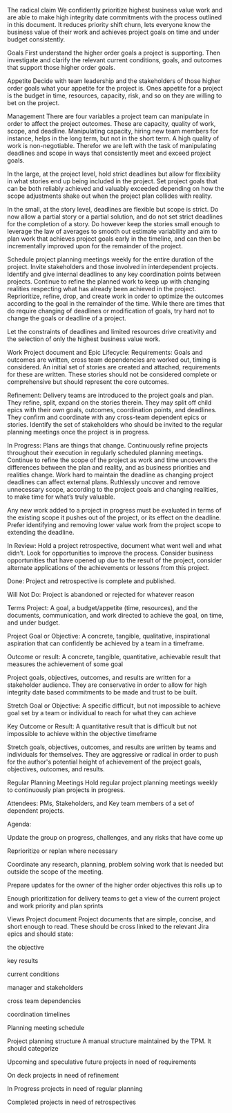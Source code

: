 The radical claim
We confidently prioritize highest business value work and are able to make high integrity date commitments with the process outlined in this document. It reduces priority shift churn, lets everyone know the business value of their work and achieves project goals on time and under budget consistently.

Goals
First understand the higher order goals a project is supporting. Then investigate and clarify the relevant current conditions, goals, and outcomes that support those higher order goals.

Appetite
Decide with team leadership and the stakeholders of those higher order goals what your appetite for the project is. Ones appetite for a project is the budget in time, resources, capacity, risk, and so on they are willing to bet on the project.

Management
There are four variables a project team can manipulate in order to affect the project outcomes. These are capacity, quality of work, scope, and deadline. Manipulating capacity, hiring new team members for instance, helps in the long term, but not in the short term. A high quality of work is non-negotiable. Therefor we are left with the task of manipulating deadlines and scope in ways that consistently meet and exceed project goals.

In the large, at the project level, hold strict deadlines but allow for flexibility in what stories end up being included in the project. Set project goals that can be both reliably achieved and valuably exceeded depending on how the scope adjustments shake out when the project plan collides with reality.

In the small, at the story level, deadlines are flexible but scope is strict. Do now allow a partial story or a partial solution, and do not set strict deadlines for the completion of a story. Do however keep the stories small enough to leverage the law of averages to smooth out estimate variability and aim to plan work that achieves project goals early in the timeline, and can then be incrementally improved upon for the remainder of the project.

Schedule project planning meetings weekly for the entire duration of the project. Invite stakeholders and those involved in interdependent projects. Identify and give internal deadlines to any key coordination points between projects. Continue to refine the planned work to keep up with changing realities respecting what has already been achieved in the project. Reprioritize, refine, drop, and create work in order to optimize the outcomes according to the goal in the remainder of the time. While there are times that do require changing of deadlines or modification of goals, try hard not to change the goals or deadline of a project.

Let the constraints of deadlines and limited resources drive creativity and the selection of only the highest business value work.

Work
Project document and Epic Lifecycle:
Requirements: Goals and outcomes are written, cross team dependencies are worked out, timing is considered. An initial set of stories are created and attached, requirements for these are written. These stories should not be considered complete or comprehensive but should represent the core outcomes.

Refinement: Delivery teams are introduced to the project goals and plan. They refine, split, expand on the stories therein. They may split off child epics with their own goals, outcomes, coordination points, and deadlines. They confirm and coordinate with any cross-team dependent epics or stories. Identify the set of stakeholders who should be invited to the regular planning meetings once the project is in progress.

In Progress: Plans are things that change. Continuously refine projects throughout their execution in regularly scheduled planning meetings. Continue to refine the scope of the project as work and time uncovers the differences between the plan and reality, and as business priorities and realities change. Work hard to maintain the deadline as changing project deadlines can affect external plans. Ruthlessly uncover and remove unnecessary scope, according to the project goals and changing realities, to make time for what’s truly valuable.

Any new work added to a project in progress must be evaluated in terms of the existing scope it pushes out of the project, or its effect on the deadline. Prefer identifying and removing lower value work from the project scope to extending the deadline.

In Review: Hold a project retrospective, document what went well and what didn’t. Look for opportunities to improve the process. Consider business opportunities that have opened up due to the result of the project, consider alternate applications of the achievements or lessons from this project.

Done: Project and retrospective is complete and published.

Will Not Do: Project is abandoned or rejected for whatever reason

Terms
Project: A goal, a budget/appetite (time, resources), and the documents, communication, and work directed to achieve the goal, on time, and under budget.

Project Goal or Objective: A concrete, tangible, qualitative, inspirational aspiration that can confidently be achieved by a team in a timeframe.

Outcome or result: A concrete, tangible, quantitative, achievable result that measures the achievement of some goal

Project goals, objectives, outcomes, and results are written for a stakeholder audience. They are conservative in order to allow for high integrity date based commitments to be made and trust to be built.

Stretch Goal or Objective: A specific difficult, but not impossible to achieve goal set by a team or individual to reach for what they can achieve

Key Outcome or Result: A quantitative result that is difficult but not impossible to achieve within the objective timeframe

Stretch goals, objectives, outcomes, and results are written by teams and individuals for themselves. They are aggressive or radical in order to push for the author's potential height of achievement of the project goals, objectives, outcomes, and results.

Regular Planning Meetings
Hold regular project planning meetings weekly to continuously plan projects in progress.

Attendees: PMs, Stakeholders, and Key team members of a set of dependent projects.

Agenda:

Update the group on progress, challenges, and any risks that have come up

Reprioritize or replan where necessary

Coordinate any research, planning, problem solving work that is needed but outside the scope of the meeting.

Prepare updates for the owner of the higher order objectives this rolls up to

Enough prioritization for delivery teams to get a view of the current project and work priority and plan sprints

Views
Project document
Project documents that are simple, concise, and short enough to read. These should be cross linked to the relevant Jira epics and should state:

the objective

key results

current conditions

manager and stakeholders

cross team dependencies

coordination timelines

Planning meeting schedule

Project planning structure
A manual structure maintained by the TPM. It should categorize

Upcoming and speculative future projects in need of requirements

On deck projects in need of refinement

In Progress projects in need of regular planning

Completed projects in need of retrospectives


